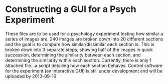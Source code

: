 Constructing a GUI for a Psych Experiment
=========================================

These files are to be used for a psychology experiment testing how similar a series of images are. 240 images are broken down into 20 different sections and the goal is to compare how similar/dissimilar each section is. This is broken down into 3 separate steps; showing half of the images in quick succession, determining the similarity between each section, and determining the similarity within each section. Currently, there is only 1 attached file...a script detailing how each section behaves. Control software for the experiment (an interactive GUI) is still under development and will be uploaded by 2013-09-16
